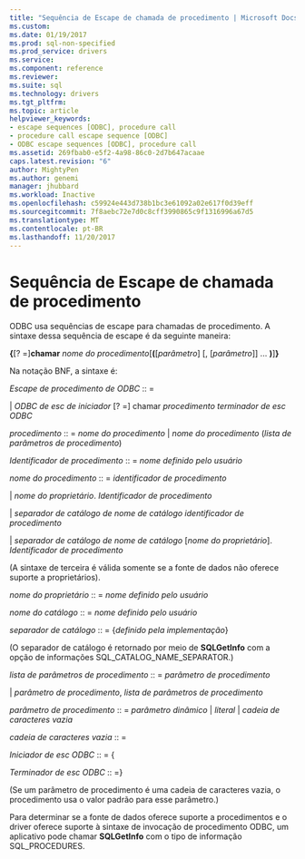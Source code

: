 ```yaml
---
title: "Sequência de Escape de chamada de procedimento | Microsoft Docs"
ms.custom: 
ms.date: 01/19/2017
ms.prod: sql-non-specified
ms.prod_service: drivers
ms.service: 
ms.component: reference
ms.reviewer: 
ms.suite: sql
ms.technology: drivers
ms.tgt_pltfrm: 
ms.topic: article
helpviewer_keywords:
- escape sequences [ODBC], procedure call
- procedure call escape sequence [ODBC]
- ODBC escape sequences [ODBC], procedure call
ms.assetid: 269fbab0-e5f2-4a98-86c0-2d7b647acaae
caps.latest.revision: "6"
author: MightyPen
ms.author: genemi
manager: jhubbard
ms.workload: Inactive
ms.openlocfilehash: c59924e443d738b1bc3e61092a02e617f0d39eff
ms.sourcegitcommit: 7f8aebc72e7d0c8cff3990865c9f1316996a67d5
ms.translationtype: MT
ms.contentlocale: pt-BR
ms.lasthandoff: 11/20/2017
---
```

# <a name="procedure-call-escape-sequence"></a>Sequência de Escape de chamada de procedimento
ODBC usa sequências de escape para chamadas de procedimento. A sintaxe dessa sequência de escape é da seguinte maneira:  
  
 **{**[? =]**chamar** *nome do procedimento*[**(**[*parâmetro*] [, [*parâmetro*]] ... **)**]**}**  
  
 Na notação BNF, a sintaxe é:  
  
 *Escape de procedimento de ODBC* :: =  
  
 &#124; *ODBC de esc de iniciador* [? =] chamar *procedimento terminador de esc ODBC*  
  
 *procedimento* :: = *nome do procedimento* &#124; *nome do procedimento* (*lista de parâmetros de procedimento*)  
  
 *Identificador de procedimento* :: = *nome definido pelo usuário*  
  
 *nome do procedimento* :: = *identificador de procedimento*  
  
 &#124; *nome do proprietário*. *Identificador de procedimento*  
  
 &#124; *separador de catálogo de nome de catálogo* *identificador de procedimento*  
  
 &#124; *separador de catálogo de nome de catálogo* [*nome do proprietário*]. *Identificador de procedimento*  
  
 (A sintaxe de terceira é válida somente se a fonte de dados não oferece suporte a proprietários).  
  
 *nome do proprietário* :: = *nome definido pelo usuário*  
  
 *nome do catálogo* :: = *nome definido pelo usuário*  
  
 *separador de catálogo* :: = {*definido pela implementação*}  
  
 (O separador de catálogo é retornado por meio de **SQLGetInfo** com a opção de informações SQL_CATALOG_NAME_SEPARATOR.)  
  
 *lista de parâmetros de procedimento* :: = *parâmetro de procedimento*  
  
 &#124; *parâmetro de procedimento*, *lista de parâmetros de procedimento*  
  
 *parâmetro de procedimento* :: = *parâmetro dinâmico* &#124; *literal* &#124; *cadeia de caracteres vazia*  
  
 *cadeia de caracteres vazia* :: =  
  
 *Iniciador de esc ODBC* :: = {  
  
 *Terminador de esc ODBC* :: =}  
  
 (Se um parâmetro de procedimento é uma cadeia de caracteres vazia, o procedimento usa o valor padrão para esse parâmetro.)  
  
 Para determinar se a fonte de dados oferece suporte a procedimentos e o driver oferece suporte à sintaxe de invocação de procedimento ODBC, um aplicativo pode chamar **SQLGetInfo** com o tipo de informação SQL_PROCEDURES.
